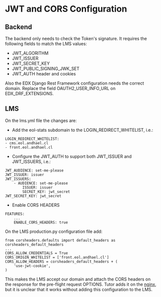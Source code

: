 # JWT and CORS Configuration 

## Backend

The backend only needs to check the Token's signature. It requires the following fields to match the LMS values:
* JWT_ALGORITHM
* JWT_ISSUER
* JWT_SECRET_KEY
* JWT_PUBLIC_SIGNING_JWK_SET
* JWT_AUTH header and cookies

Also the EDX Django Rest Framework configuration needs the correct domain. Replace the field OAUTH2_USER_INFO_URL on EDX_DRF_EXTENSIONS.

## LMS

On the lms.yml file the changes are:
* Add the eol-stats subdomain to the LOGIN_REDIRECT_WHITELIST, i.e.:
```
LOGIN_REDIRECT_WHITELIST:
- cms.eol.andhael.cl
- front.eol.andhael.cl
```
* Configure the JWT_AUTH to support both JWT_ISSUER and JWT_ISSUERS, i.e.:
```
JWT_AUDIENCE: set-me-please
JWT_ISSUER: issuer
JWT_ISSUERS:
    - AUDIENCE: set-me-please
        ISSUER: issuer
        SECRET_KEY: jwt_secret
JWT_SECRET_KEY: jwt_secret
```
* Enable CORS HEADERS
```
FEATURES:
    ...
    ENABLE_CORS_HEADERS: true
```

On the LMS production.py configuration file add:
```
from corsheaders.defaults import default_headers as corsheaders_default_headers
...
CORS_ALLOW_CREDENTIALS = True
CORS_ORIGIN_WHITELIST = ['front.eol.andhael.cl']
CORS_ALLOW_HEADERS = corsheaders_default_headers + (
    'use-jwt-cookie',
)
```
This makes the LMS accept our domain and attach the CORS headers on the response for the pre-flight request OPTIONS. Tutor adds it on the [nginx](https://github.com/overhangio/tutor/commit/055c3cad3f8d1acd6934e82983349e27558771a6), but it is unclear that it works without adding this configuration to the LMS.